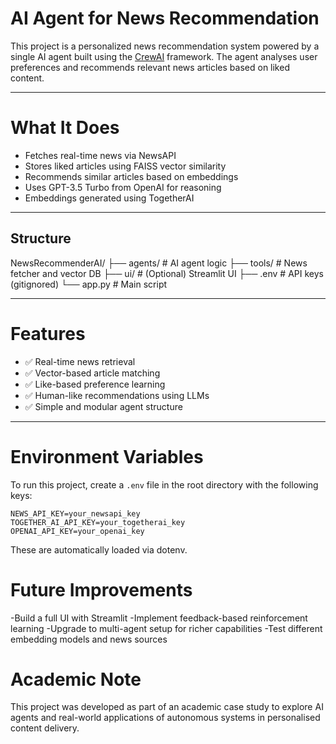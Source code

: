 # AI Agent for News Recommendation

This project is a personalized news recommendation system powered by a single AI agent built using the [CrewAI](https://github.com/joaomdmoura/crewai) framework. The agent analyses user preferences and recommends relevant news articles based on liked content.

---

# What It Does

- Fetches real-time news via NewsAPI
- Stores liked articles using FAISS vector similarity
- Recommends similar articles based on embeddings
- Uses GPT-3.5 Turbo from OpenAI for reasoning
- Embeddings generated using TogetherAI

---

##  Structure

NewsRecommenderAI/
├── agents/ # AI agent logic
├── tools/ # News fetcher and vector DB
├── ui/ # (Optional) Streamlit UI
├── .env # API keys (gitignored)
└── app.py # Main script


---

# Features

- ✅ Real-time news retrieval
- ✅ Vector-based article matching
- ✅ Like-based preference learning
- ✅ Human-like recommendations using LLMs
- ✅ Simple and modular agent structure

---

# Environment Variables

To run this project, create a `.env` file in the root directory with the following keys:

```env
NEWS_API_KEY=your_newsapi_key
TOGETHER_AI_API_KEY=your_togetherai_key
OPENAI_API_KEY=your_openai_key
```

These are automatically loaded via dotenv.

# Future Improvements

-Build a full UI with Streamlit
-Implement feedback-based reinforcement learning
-Upgrade to multi-agent setup for richer capabilities
-Test different embedding models and news sources

#  Academic Note
This project was developed as part of an academic case study to explore AI agents and real-world applications of autonomous systems in personalised content delivery.




